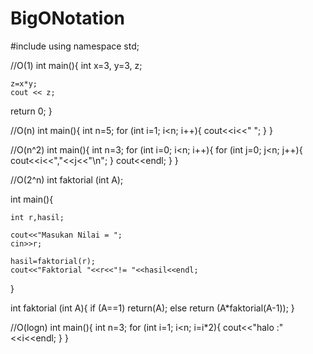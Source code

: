 # BigONotation

#include <iostream>
using namespace std;

//O(1)
int main(){
	int x=3, y=3, z;
	
	z=x*y;
	cout << z;
return 0;
}

//O(n)
int main(){
	int n=5;
	for (int i=1; i<n; i++){
		cout<<i<<" ";
	}
}

//O(n^2)
int main(){
	int n=3;
	for (int i=0; i<n; i++){
		for (int j=0; j<n; j++){
			cout<<i<<","<<j<<"\n";
		}
	cout<<endl;
	}
}


//O(2^n)
int faktorial (int A);

int main(){
	
	int r,hasil;
	
	cout<<"Masukan Nilai = ";
	cin>>r;
	
	hasil=faktorial(r);
	cout<<"Faktorial "<<r<<"!= "<<hasil<<endl;
}

int faktorial (int A){
	if (A==1)
		return(A);
	else
		return (A*faktorial(A-1));
}

//O(logn)
int main(){
	int n=3;
	for (int i=1; i<n; i=i*2){
		cout<<"halo :"<<i<<endl;
	}
}
